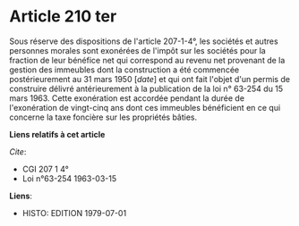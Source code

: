 # Article 210 ter

Sous réserve des dispositions de l'article 207-1-4°, les sociétés et autres personnes morales sont exonérées de l'impôt sur
les sociétés pour la fraction de leur bénéfice net qui correspond au revenu net provenant de la gestion des immeubles dont la
construction a été commencée postérieurement au 31 mars 1950 [*date*] et qui ont fait l'objet d'un permis de construire
délivré antérieurement à la publication de la loi n° 63-254 du 15 mars 1963. Cette exonération est accordée pendant la durée
de l'exonération de vingt-cinq ans dont ces immeubles bénéficient en ce qui concerne la taxe foncière sur les propriétés
bâties.

**Liens relatifs à cet article**

_Cite_:

  - CGI 207 1 4°
  - Loi n°63-254 1963-03-15

**Liens**:

  - HISTO: EDITION 1979-07-01
